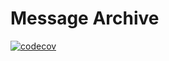# Message Archive

[![codecov](https://codecov.io/gh/Energinet-DataHub/geh-message-archive/branch/main/graph/badge.svg?token=RYDD1WHQMO)](https://codecov.io/gh/Energinet-DataHub/geh-message-archive)